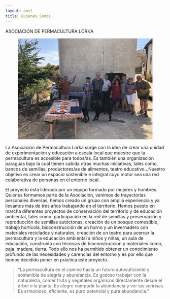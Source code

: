 ```yaml
---
layout: post
title: Quienes Somos
---
```


ASOCIACIÓN DE PERMACULTURA LORKA


<p>
<figure>
    <img alt="La escuelita 2" src="/assets/images/QUIENESSOMOS.JPEG">
</figure>
<p>

La Asociación de Permacultura Lorka surge con la idea de crear una unidad de experimentación
y educación a escala local que muestre que la permacultura es accesible para todos/as. Es
también una organización paraguas bajo la cual tienen cabida otras muchas iniciativas, tales
como, bancos de semillas, productores/as de alimentos, teatro educativo...Nuestro objetivo es
crear un espacio sostenible e integral cuyo motor sea una red colaborativa de personas en el
entorno local.

El proyecto está liderado por un equipo formado por mujeres y hombres. Quienes formamos
parte de la Asociación, venimos de trayectorias personales diversas, hemos creado un grupo
con amplia experiencia y ya llevamos más de tres años trabajando en el territorio. Hemos
puesto en marcha diferentes proyectos de conservación del territorio y de educación
ambiental, tales como: participación en la red de semillas y preservación y reproducción de
semillas autóctonas, creación de un bosque comestible, trabajo hortícola, bioconstrucción de
un horno y un invernadero con materiales reciclados y naturales, creación de un teatro para
acercar la permacultura y la educación ambiental a niños y niñas, un aula de educación, construida con técnicas de bioconstruccion y materiales como, paja ,madera, tierra. Todo ello nos ha permitido
obtener un conocimiento profundo de las necesidades y carencias del entorno y es por ello
que hemos decidido poner en práctica este proyecto.

>“La permacultura es el camino hacia un futuro autosuficiente y sostenible de
alegría y abundancia. Es gozoso trabajar con la naturaleza, comer fruta y
vegetales orgánicos directamente desde el árbol o la planta. Es alegre compartir
la abundancia y ver las sonrisas. Es armonioso, eficiente, es puro potencial y
pura abundancia.”

